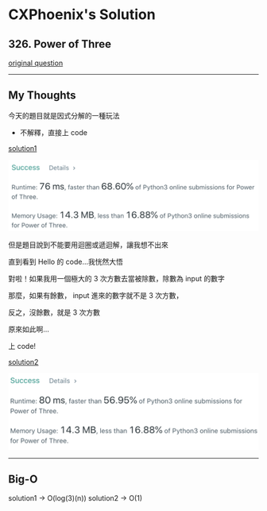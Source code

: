 CXPhoenix's Solution
===

## 326. Power of Three

[original question](https://leetcode.com/problems/power-of-three)

---

## My Thoughts

今天的題目就是因式分解的一種玩法

- 不解釋，直接上 code

[solution1](./solution1.py)

<img src="./solution1.png">

但是題目說到不能要用迴圈或遞迴解，讓我想不出來

直到看到 Hello 的 code...我恍然大悟

對啦！如果我用一個極大的 3 次方數去當被除數，除數為 input 的數字

那麼，如果有餘數， input 進來的數字就不是 3 次方數，

反之，沒餘數，就是 3 次方數

原來如此啊...

上 code!

[solution2](./solution2.py)

<img src="./solution2.png">

---

## Big-O

solution1 -> O(log(3)(n))
solution2 -> O(1)